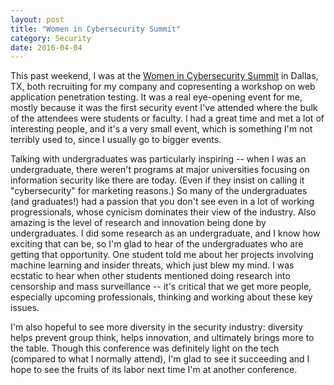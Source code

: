 ```yaml
---
layout: post
title: "Women in Cybersecurity Summit"
category: Security
date: 2016-04-04
---
```


This past weekend, I was at the [Women in Cybersecurity
Summit](https://www.csc.tntech.edu/wicys/) in Dallas, TX, both recruiting for my
company and copresenting a workshop on web application penetration testing.  It
was a real eye-opening event for me, mostly because it was the first security event I've
attended where the bulk of the attendees were students or faculty.  I had a great time
and met a lot of interesting people, and it's a very small event, which is something
I'm not terribly used to, since I usually go to bigger events.

Talking with undergraduates was particularly inspiring -- when I was an
undergraduate, there weren't programs at major universities focusing on
information security like there are today.  (Even if they insist on calling it
"cybersecurity" for marketing reasons.)  So many of the undergraduates (and
graduates!) had a passion that you don't see even in a lot of working
progressionals, whose cynicism dominates their view of the industry.  Also
amazing is the level of research and innovation being done by undergraduates.  I
did some research as an undergraduate, and I know how exciting that can be, so
I'm glad to hear of the undergraduates who are getting that opportunity.  One
student told me about her projects involving machine learning and insider
threats, which just blew my mind.  I was ecstatic to hear when other students
mentioned doing research into censorship and mass surveillance -- it's critical
that we get more people, especially upcoming professionals, thinking and working
about these key issues.

I'm also hopeful to see more diversity in the security industry: diversity helps
prevent group think, helps innovation, and ultimately brings more to the table.
Though this conference was definitely light on the tech (compared to what I
normally attend), I'm glad to see it succeeding and I hope to see the fruits of
its labor next time I'm at another conference.
